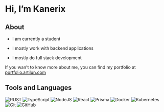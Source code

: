 # Hi, I’m Kanerix

## About
- I am currently a student

- I mostly work with backend applications

- I mostly do full stack development

If you wan't to know more about me, you can find my portfolio at [portfolio.artilun.com](https://portfolio.lerpz.com/)

## Tools and Languages
![RUST](https://img.shields.io/badge/-Rust-000000?style=for-the-badge&logo=rust)
![TypeScript](https://img.shields.io/badge/-TypeScript-000000?style=for-the-badge&logo=typescript)
![NodeJS](https://img.shields.io/badge/-NodeJS-000000?style=for-the-badge&logo=node.js)
![React](https://img.shields.io/badge/-React-000000?style=for-the-badge&logo=react)
![Prisma](https://img.shields.io/badge/-prisma-000000?style=for-the-badge&logo=prisma)
![Docker](https://img.shields.io/badge/-Docker-000000?style=for-the-badge&logo=docker)
![Kubernetes](https://img.shields.io/badge/-Kubernetes-000000?style=for-the-badge&logo=Kubernetes)
![Git](https://img.shields.io/badge/-Git-000000?style=for-the-badge&logo=git)
![GitHub](https://img.shields.io/badge/-GitHub-000000?style=for-the-badge&logo=github)

